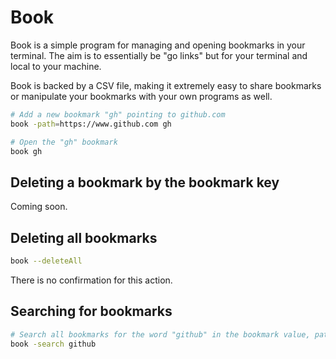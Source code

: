# Book

Book is a simple program for managing and opening bookmarks in your terminal. The aim is to essentially be "go links" but for your terminal and local to your machine.

Book is backed by a CSV file, making it extremely easy to share bookmarks or manipulate your bookmarks with your own programs as well.

```bash
# Add a new bookmark "gh" pointing to github.com
book -path=https://www.github.com gh

# Open the "gh" bookmark
book gh
```

## Deleting a bookmark by the bookmark key

Coming soon.

## Deleting all bookmarks

```bash
book --deleteAll
```

There is no confirmation for this action.

## Searching for bookmarks
```bash
# Search all bookmarks for the word "github" in the bookmark value, path, or tag
book -search github
```


